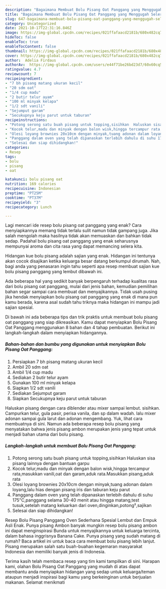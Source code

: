 ```yaml
---
description: "Bagaimana Membuat Bolu Pisang Oat Panggang yang Menggugah Selera"
title: "Bagaimana Membuat Bolu Pisang Oat Panggang yang Menggugah Selera"
slug: 647-bagaimana-membuat-bolu-pisang-oat-panggang-yang-menggugah-selera
category: Uncategorized
date: 2021-10-17T22:31:16.846Z
image: https://img-global.cpcdn.com/recipes/021ffafaacd2181b/680x482cq70/bolu-pisang-oat-panggang-foto-resep-utama.jpg
hideToc: false
enableToc: true
enableTocContent: false
thumbnail: https://img-global.cpcdn.com/recipes/021ffafaacd2181b/680x482cq70/bolu-pisang-oat-panggang-foto-resep-utama.jpg
cover: https://img-global.cpcdn.com/recipes/021ffafaacd2181b/680x482cq70/bolu-pisang-oat-panggang-foto-resep-utama.jpg
author:  Adelia Firdaus
authorAv:  https://img-global.cpcdn.com/users/e44f71be26bd23d7/60x60cq50/avatar.jpg
ratingvalue: 4.7
reviewcount: 7
recipeingredient:
- "7 bh pisang matang ukuran kecil"
- "20 sdm oat"
- "1/4 cup madu"
- "2 butir telur ayam"
- "100 ml minyak kelapa"
- "1/2 sdt vanili"
- "Sejumput garam"
- "Secukupnya keju parut untuk taburan"
recipeinstructions:
- "Potong serong satu buah pisang untuk topping,sisihkan  Haluskan sisa pisang lainnya dengan bantuan garpu"
- "Kocok telur,madu dan minyak dengan balon wisk,hingga tercampur rata,masukkan vanili,oat dan garam,aduk rata.Masukkan pisang,aduk rata"
- "Olesi loyang brownies 20x10cm dengan minyak,tuang adonan dalam loyang,lalu hias dengan pisang iris dan taburan keju parut"
- "Panggang dalam oven yang telah dipanaskan terlebih dahulu di suhu 175&#34;C,panggang selama 30-40 menit atau hingga matang,test tusuk,setelah matang keluarkan dari oven,dinginkan,potong²,sajikan"
- "Selesai dan siap dihidangkan!"
categories:
- Resep
tags:
- bolu
- pisang
- oat

katakunci: bolu pisang oat 
nutrition: 169 calories
recipecuisine: Indonesian
preptime: "PT25M"
cooktime: "PT37M"
recipeyield: "3"
recipecategory: Lunch

---
```



Lagi mencari ide resep bolu pisang oat panggang yang enak? Cara menyiapkannya memang tidak terlalu sulit namun tidak gampang juga. Jika salah mengolah maka hasilnya tidak akan memuaskan dan bahkan tidak sedap. Padahal bolu pisang oat panggang yang enak seharusnya mempunyai aroma dan cita rasa yang dapat memancing selera kita.


Hidangan kue bolu pisang adalah sajian yang enak. Hidangan ini tentunya akan cocok disajikan ketika keluarga besar datang berkumpul dirumah. Nah, bagi anda yang penasaran ingin tahu seperti apa resep membuat sajian kue bolu pisang panggang yang lembut dibawah ini.

Ada beberapa hal yang sedikit banyak berpengaruh terhadap kualitas rasa dari bolu pisang oat panggang, mulai dari jenis bahan, kemudian pemilihan bahan segar sampai cara membuat dan menyajikannya. Tidak usah pusing jika hendak menyiapkan bolu pisang oat panggang yang enak di mana pun kamu berada, karena asal sudah tahu triknya maka hidangan ini mampu jadi sajian spesial.


Di bawah ini ada beberapa tips dan trik praktis untuk membuat bolu pisang oat panggang yang siap dikreasikan. Kamu dapat menyiapkan Bolu Pisang Oat Panggang menggunakan 8 bahan dan 4 tahap pembuatan. Berikut ini langkah-langkah dalam menyiapkan hidangannya.

<!--inarticleads1-->

##### Bahan-bahan dan bumbu yang digunakan untuk menyiapkan Bolu Pisang Oat Panggang:

1. Persiapkan 7 bh pisang matang ukuran kecil
1. Ambil 20 sdm oat
1. Ambil 1/4 cup madu
1. Sediakan 2 butir telur ayam
1. Gunakan 100 ml minyak kelapa
1. Siapkan 1/2 sdt vanili
1. Sediakan Sejumput garam
1. Siapkan Secukupnya keju parut untuk taburan


Haluskan pisang dengan cara diblender atau mixer sampai lembut. sisihkan. Campurkan telur, gula pasir, perisa vanila, dan sp dalam wadah. lalu mixer adonan sampai gula larut dan adonan mengembang. Yuk, lihat cara membuatnya di sini. Namun ada beberapa resep bolu pisang yang menyatakan bahwa jenis pisang ambon merupakan jenis yang tepat untuk menjadi bahan utama dari bolu pisang. 

<!--inarticleads2-->

##### Langkah-langkah untuk membuat Bolu Pisang Oat Panggang:

1. Potong serong satu buah pisang untuk topping,sisihkan  Haluskan sisa pisang lainnya dengan bantuan garpu
1. Kocok telur,madu dan minyak dengan balon wisk,hingga tercampur rata,masukkan vanili,oat dan garam,aduk rata.Masukkan pisang,aduk rata
1. Olesi loyang brownies 20x10cm dengan minyak,tuang adonan dalam loyang,lalu hias dengan pisang iris dan taburan keju parut
1. Panggang dalam oven yang telah dipanaskan terlebih dahulu di suhu 175&#34;C,panggang selama 30-40 menit atau hingga matang,test tusuk,setelah matang keluarkan dari oven,dinginkan,potong²,sajikan
1. Selesai dan siap dihidangkan!

Resep Bolu Pisang Panggang Oven Sederhana Spesial Lembut dan Empuk Asli Enak. Punya pisang Ambon banyak mungkin resep bolu pisang ambon ini dapat menginspirasi Bunda untuk menyajikannya untuk keluarga tercinta, dalam bahasa inggrisnya Banana Cake. Punya pisang yang sudah matang di rumah? Baca artikel ini untuk baca cara membuat bolu pisang lebih lanjut. Pisang merupakan salah satu buah-buahan kegemaran masyarakat Indonesia dan memiliki banyak jenis di Indonesia. 

Terima kasih telah membaca resep yang tim kami tampilkan di sini. Harapan kami, olahan Bolu Pisang Oat Panggang yang mudah di atas dapat membantu anda menyiapkan hidangan yang sedap untuk keluarga/teman ataupun menjadi inspirasi bagi kamu yang berkeinginan untuk berjualan makanan. Selamat menikmati
